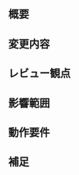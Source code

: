 <!-- あくまでテンプレートなので必ずしもすべての項目を埋めなくてよい -->

## 概要

<!-- 変更の目的 もしくは 関連する Issue 番号 -->

## 変更内容

<!-- ビューの変更がある場合はスクショによる比較などがあるとわかりやすい -->

## レビュー観点

<!-- レビューをする際に見てほしい点、ローカル環境で試す際の注意点、など -->

## 影響範囲

<!-- この関数を変更したのでこの機能にも影響がある、など -->

## 動作要件

<!-- 動作に必要な 環境変数 / 依存関係 / DBの更新 など -->

## 補足

<!-- レビュワーへの参考情報（実装上の懸念点や注意点などあれば記載） -->
